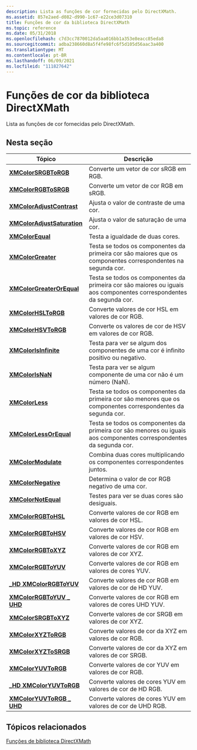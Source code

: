 ```yaml
---
description: Lista as funções de cor fornecidas pelo DirectXMath.
ms.assetid: 857e2aed-d082-d990-1c67-e22ce3d07310
title: Funções de cor da biblioteca DirectXMath
ms.topic: reference
ms.date: 05/31/2018
ms.openlocfilehash: c7d3cc7870012da5aa016bb1a353e8eacc85eda8
ms.sourcegitcommit: adba238660d8a5f4fe98fc6f5d105d56aac3a400
ms.translationtype: MT
ms.contentlocale: pt-BR
ms.lasthandoff: 06/09/2021
ms.locfileid: "111827642"
---
```

# <a name="directxmath-library-color-functions"></a>Funções de cor da biblioteca DirectXMath

Lista as funções de cor fornecidas pelo DirectXMath.

## <a name="in-this-section"></a>Nesta seção



| Tópico                                                                 | Descrição                                                                                                                                   |
|-----------------------------------------------------------------------|-----------------------------------------------------------------------------------------------------------------------------------------------|
| [**XMColorSRGBToRGB**](/windows/win32/api/directxmath/nf-directxmath-xmcolorsrgbtorgb)<br/>              | Converte um vetor de cor sRGB em RGB.<br/>                                                                                              |
| [**XMColorRGBToSRGB**](/windows/win32/api/directxmath/nf-directxmath-xmcolorrgbtosrgb)<br/>              | Converte um vetor de cor RGB em sRGB.<br/>                                                                                              |
| [**XMColorAdjustContrast**](/windows/win32/api/directxmath/nf-directxmath-xmcoloradjustcontrast)<br/>     | Ajusta o valor de contraste de uma cor.<br/>                                                                                             |
| [**XMColorAdjustSaturation**](/windows/win32/api/directxmath/nf-directxmath-xmcoloradjustsaturation)<br/> | Ajusta o valor de saturação de uma cor.<br/>                                                                                           |
| [**XMColorEqual**](/windows/win32/api/directxmath/nf-directxmath-xmcolorequal)<br/>                       | Testa a igualdade de duas cores.<br/>                                                                                              |
| [**XMColorGreater**](/windows/win32/api/directxmath/nf-directxmath-xmcolorgreater)<br/>                   | Testa se todos os componentes da primeira cor são maiores que os componentes correspondentes na segunda cor.<br/>             |
| [**XMColorGreaterOrEqual**](/windows/win32/api/directxmath/nf-directxmath-xmcolorgreaterorequal)<br/>     | Testa se todos os componentes da primeira cor são maiores ou iguais aos componentes correspondentes da segunda cor.<br/> |
| [**XMColorHSLToRGB**](/windows/win32/api/directxmath/nf-directxmath-xmcolorhsltorgb)<br/>                 | Converte valores de cor HSL em valores de cor RGB.<br/>                                                                                     |
| [**XMColorHSVToRGB**](/windows/win32/api/directxmath/nf-directxmath-xmcolorhsvtorgb)<br/>                 | Converte os valores de cor de HSV em valores de cor RGB.<br/>                                                                                     |
| [**XMColorIsInfinite**](/windows/win32/api/directxmath/nf-directxmath-xmcolorisinfinite)<br/>             | Testa para ver se algum dos componentes de uma cor é infinito positivo ou negativo.<br/>                                    |
| [**XMColorIsNaN**](/windows/win32/api/directxmath/nf-directxmath-xmcolorisnan)<br/>                       | Testa para ver se algum componente de uma cor não é um número (NaN).<br/>                                                               |
| [**XMColorLess**](/windows/win32/api/directxmath/nf-directxmath-xmcolorless)<br/>                         | Testa se todos os componentes da primeira cor são menores que os componentes correspondentes da segunda cor.<br/>                |
| [**XMColorLessOrEqual**](/windows/win32/api/directxmath/nf-directxmath-xmcolorlessorequal)<br/>           | Testa se todos os componentes da primeira cor são menores ou iguais aos componentes correspondentes da segunda cor.<br/>    |
| [**XMColorModulate**](/windows/win32/api/directxmath/nf-directxmath-xmcolormodulate)<br/>                 | Combina duas cores multiplicando os componentes correspondentes juntos.<br/>                                                                |
| [**XMColorNegative**](/windows/win32/api/directxmath/nf-directxmath-xmcolornegative)<br/>                 | Determina o valor de cor RGB negativo de uma cor.<br/>                                                                                |
| [**XMColorNotEqual**](/windows/win32/api/directxmath/nf-directxmath-xmcolornotequal)<br/>                 | Testes para ver se duas cores são desiguais.<br/>                                                                                       |
| [**XMColorRGBToHSL**](/windows/win32/api/directxmath/nf-directxmath-xmcolorrgbtohsl)<br/>                 | Converte valores de cor RGB em valores de cor HSL.<br/>                                                                                     |
| [**XMColorRGBToHSV**](/windows/win32/api/directxmath/nf-directxmath-xmcolorrgbtohsv)<br/>                 | Converte valores de cor RGB em valores de cor HSV.<br/>                                                                                     |
| [**XMColorRGBToXYZ**](/windows/win32/api/directxmath/nf-directxmath-xmcolorrgbtoxyz)<br/>                 | Converte valores de cor RGB em valores de cor XYZ.<br/>                                                                                     |
| [**XMColorRGBToYUV**](/windows/win32/api/directxmath/nf-directxmath-xmcolorrgbtoyuv)<br/>                 | Converte valores de cor RGB em valores de cores YUV.<br/>                                                                                     |
| [**\_HD XMColorRGBToYUV**](/windows/win32/api/directxmath/nf-directxmath-xmcolorrgbtoyuv_hd)<br/>          | Converte valores de cor RGB em valores de cor de HD YUV.<br/>                                                                                  |
| [**XMColorRGBToYUV \_ UHD**](/windows/win32/api/directxmath/nf-directxmath-xmcolorrgbtoyuv_uhd)<br/>        | Converte valores de cor RGB em valores de cores UHD YUV.<br/>                                                                                  |
| [**XMColorSRGBToXYZ**](/windows/win32/api/directxmath/nf-directxmath-xmcolorsrgbtoxyz)<br/>               | Converte valores de cor SRGB em valores de cor XYZ.<br/>                                                                                    |
| [**XMColorXYZToRGB**](/windows/win32/api/directxmath/nf-directxmath-xmcolorxyztorgb)<br/>                 | Converte valores de cor da XYZ em valores de cor RGB.<br/>                                                                                     |
| [**XMColorXYZToSRGB**](/windows/win32/api/directxmath/nf-directxmath-xmcolorxyztosrgb)<br/>               | Converte valores de cor da XYZ em valores de cor SRGB.<br/>                                                                                    |
| [**XMColorYUVToRGB**](/windows/win32/api/directxmath/nf-directxmath-xmcoloryuvtorgb)<br/>                 | Converte valores de cor YUV em valores de cor RGB.<br/>                                                                                     |
| [**\_HD XMColorYUVToRGB**](/windows/win32/api/directxmath/nf-directxmath-xmcoloryuvtorgb_hd)<br/>          | Converte valores de cores YUV em valores de cor de HD RGB.<br/>                                                                                  |
| [**XMColorYUVToRGB \_ UHD**](/windows/win32/api/directxmath/nf-directxmath-xmcoloryuvtorgb_uhd)<br/>        | Converte valores de cores YUV em valores de cor de UHD RGB.<br/>                                                                                  |



 

## <a name="related-topics"></a>Tópicos relacionados

<dl> <dt>

[Funções de biblioteca DirectXMath](ovw-xnamath-reference-functions.md)
</dt> </dl>

 

 
